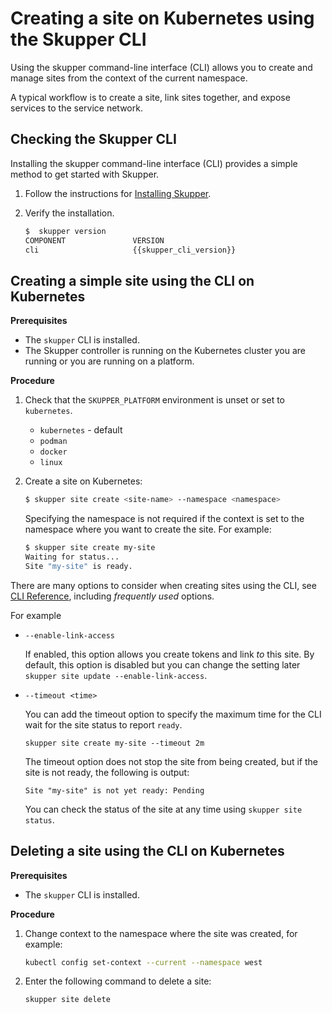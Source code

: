 <a id="kube-creating-site-cli"></a>
# Creating a site on Kubernetes using the Skupper CLI

Using the skupper command-line interface (CLI) allows you to create and manage sites from the context of the current namespace.

A typical workflow is to create a site, link sites together, and expose services to the service network.

<a id="kube-checking-cli"></a>
## Checking the Skupper CLI

Installing the skupper command-line interface (CLI) provides a simple method to get started with Skupper.

1. Follow the instructions for [Installing Skupper](https://skupper.io/releases/index.html).

2. Verify the installation.
   ```bash
   $  skupper version
   COMPONENT               VERSION
   cli                     {{skupper_cli_version}}
   ```

<a id="kube-creating-simple-site-cli"></a>
## Creating a simple site using the CLI on Kubernetes

**Prerequisites**

* The `skupper` CLI is installed.
* The Skupper controller is running on the Kubernetes cluster you are running or you are running on a platform.

**Procedure**

1. Check that the `SKUPPER_PLATFORM` environment is unset or set to `kubernetes`.

   * `kubernetes` - default
   * `podman`
   * `docker`
   * `linux`

2. Create a site on Kubernetes:

   ```bash
   $ skupper site create <site-name> --namespace <namespace>
   ```
   Specifying the namespace is not required if the context is set to the namespace where you want to create the site.
   For example:
   ```bash
   $ skupper site create my-site
   Waiting for status...
   Site "my-site" is ready.
   ```
There are many options to consider when creating sites using the CLI, see [CLI Reference][cli-ref], including *frequently used* options.

For example

* `--enable-link-access`
  
  If enabled, this option allows you create tokens and link *to* this site.
  By default, this option is disabled but you can change the setting later `skupper site update --enable-link-access`.

* `--timeout <time>`

  You can add the timeout option to specify the maximum time for the CLI wait for the site status to report `ready`.
  ```
  skupper site create my-site --timeout 2m
  ```
  The timeout option does not stop the site from being created, but if the site is not ready, the following is output:
  
  ```
  Site "my-site" is not yet ready: Pending
  ```
  You can check the status of the site at any time using `skupper site status`.

<a id="kube-deleting-site-cli"></a>
## Deleting a site using the CLI on Kubernetes

**Prerequisites**

* The `skupper` CLI is installed.

**Procedure**

1. Change context to the namespace where the site was created, for example:
   ```bash
   kubectl config set-context --current --namespace west
   ```

2. Enter the following command to delete a site:
   ```bash
   skupper site delete
   ```
[cli-ref]: https://skupperproject.github.io/refdog/commands/index.html
